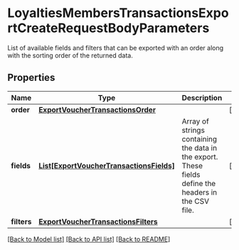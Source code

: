 # LoyaltiesMembersTransactionsExportCreateRequestBodyParameters

List of available fields and filters that can be exported with an order along with the sorting order of the returned data.

## Properties

Name | Type | Description | Notes
------------ | ------------- | ------------- | -------------
**order** | [**ExportVoucherTransactionsOrder**](ExportVoucherTransactionsOrder.md) |  | [optional] 
**fields** | [**List[ExportVoucherTransactionsFields]**](ExportVoucherTransactionsFields.md) | Array of strings containing the data in the export. These fields define the headers in the CSV file. | [optional] 
**filters** | [**ExportVoucherTransactionsFilters**](ExportVoucherTransactionsFilters.md) |  | [optional] 

[[Back to Model list]](../README.md#documentation-for-models) [[Back to API list]](../README.md#documentation-for-api-endpoints) [[Back to README]](../README.md)


